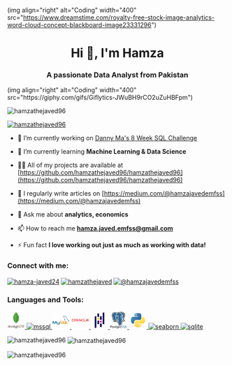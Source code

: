 (img align="right" alt="Coding" width="400" src="https://www.dreamstime.com/royalty-free-stock-image-analytics-word-cloud-concept-blackboard-image23331296")
<h1 align="center">Hi 👋, I'm Hamza</h1>
<h3 align="center">A passionate Data Analyst from Pakistan</h3>
(img align="right" alt="Coding" width="400" src="https://giphy.com/gifs/Giflytics-JWuBH9rCO2uZuHBFpm")
<p align="left"> <img src="https://komarev.com/ghpvc/?username=hamzathejaved96&label=Profile%20views&color=0e75b6&style=flat" alt="hamzathejaved96" /> </p>

<p align="left"> <a href="https://github.com/ryo-ma/github-profile-trophy"><img src="https://github-profile-trophy.vercel.app/?username=hamzathejaved96" alt="hamzathejaved96" /></a> </p>

- 🔭 I’m currently working on [Danny Ma's 8 Week SQL Challenge](https://github.com/hamzathejaved96/8WeekChallenge)

- 🌱 I’m currently learning **Machine Learning & Data Science**

- 👨‍💻 All of my projects are available at [https://github.com/hamzathejaved96/hamzathejaved96](https://github.com/hamzathejaved96/hamzathejaved96)

- 📝 I regularly write articles on [https://medium.com/@hamzajavedemfss](https://medium.com/@hamzajavedemfss)

- 💬 Ask me about **analytics, economics**

- 📫 How to reach me **hamza.javed.emfss@gmail.com**

- ⚡ Fun fact **I love working out just as much as working with data!**

<h3 align="left">Connect with me:</h3>
<p align="left">
<a href="https://linkedin.com/in/hamza-javed24" target="blank"><img align="center" src="https://raw.githubusercontent.com/rahuldkjain/github-profile-readme-generator/master/src/images/icons/Social/linked-in-alt.svg" alt="hamza-javed24" height="30" width="40" /></a>
<a href="https://kaggle.com/hamzathejaved" target="blank"><img align="center" src="https://raw.githubusercontent.com/rahuldkjain/github-profile-readme-generator/master/src/images/icons/Social/kaggle.svg" alt="hamzathejaved" height="30" width="40" /></a>
<a href="https://medium.com/@hamzajavedemfss" target="blank"><img align="center" src="https://raw.githubusercontent.com/rahuldkjain/github-profile-readme-generator/master/src/images/icons/Social/medium.svg" alt="@hamzajavedemfss" height="30" width="40" /></a>
</p>

<h3 align="left">Languages and Tools:</h3>
<p align="left"> <a href="https://www.mongodb.com/" target="_blank" rel="noreferrer"> <img src="https://raw.githubusercontent.com/devicons/devicon/master/icons/mongodb/mongodb-original-wordmark.svg" alt="mongodb" width="40" height="40"/> </a> <a href="https://www.microsoft.com/en-us/sql-server" target="_blank" rel="noreferrer"> <img src="https://www.svgrepo.com/show/303229/microsoft-sql-server-logo.svg" alt="mssql" width="40" height="40"/> </a> <a href="https://www.mysql.com/" target="_blank" rel="noreferrer"> <img src="https://raw.githubusercontent.com/devicons/devicon/master/icons/mysql/mysql-original-wordmark.svg" alt="mysql" width="40" height="40"/> </a> <a href="https://www.oracle.com/" target="_blank" rel="noreferrer"> <img src="https://raw.githubusercontent.com/devicons/devicon/master/icons/oracle/oracle-original.svg" alt="oracle" width="40" height="40"/> </a> <a href="https://pandas.pydata.org/" target="_blank" rel="noreferrer"> <img src="https://raw.githubusercontent.com/devicons/devicon/2ae2a900d2f041da66e950e4d48052658d850630/icons/pandas/pandas-original.svg" alt="pandas" width="40" height="40"/> </a> <a href="https://www.postgresql.org" target="_blank" rel="noreferrer"> <img src="https://raw.githubusercontent.com/devicons/devicon/master/icons/postgresql/postgresql-original-wordmark.svg" alt="postgresql" width="40" height="40"/> </a> <a href="https://www.python.org" target="_blank" rel="noreferrer"> <img src="https://raw.githubusercontent.com/devicons/devicon/master/icons/python/python-original.svg" alt="python" width="40" height="40"/> </a> <a href="https://seaborn.pydata.org/" target="_blank" rel="noreferrer"> <img src="https://seaborn.pydata.org/_images/logo-mark-lightbg.svg" alt="seaborn" width="40" height="40"/> </a> <a href="https://www.sqlite.org/" target="_blank" rel="noreferrer"> <img src="https://www.vectorlogo.zone/logos/sqlite/sqlite-icon.svg" alt="sqlite" width="40" height="40"/> </a> </p>

<p><img align="left" src="https://github-readme-stats.vercel.app/api/top-langs?username=hamzathejaved96&show_icons=true&locale=en&layout=compact" alt="hamzathejaved96" /></p>

<p>&nbsp;<img align="center" src="https://github-readme-stats.vercel.app/api?username=hamzathejaved96&show_icons=true&locale=en" alt="hamzathejaved96" /></p>

<p><img align="center" src="https://github-readme-streak-stats.herokuapp.com/?user=hamzathejaved96&" alt="hamzathejaved96" /></p>

